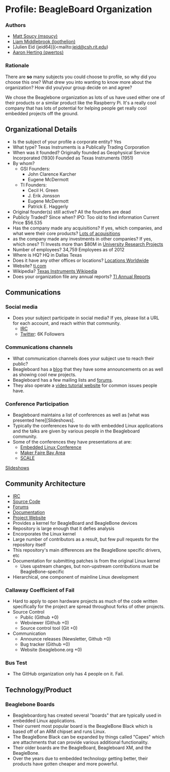 Profile: BeagleBoard Organization
=================================

### Authors
- [Matt Soucy (msoucy)](mailto:msoucy@csh.rit.edu)
- [Liam Middlebrook (loothelion)](mailto:liammiddlebrook@gmail.com)
- [Julien Eid (jeid64)](<mailto:jeid@csh.rit.edu)
- [Aaron Herting (qwertos)](mailto:adh2380@rit.edu)


### Rationale

There are **so** many subjects you could choose to profile, so why did you choose this one?
What drew you into wanting to know more about the organization?
How did you/your group decide on and agree?

We chose the Beaglebone organization as lots of us have used either one of their products or a similar product like the Raspberry Pi.
It's a really cool company that has lots of potential for helping people get really cool embedded projects off the ground.

## Organizational Details

- Is the subject of your profile a corporate entity?
	Yes
- What type?
	Texas Instruments is a Publically Trading Corporation
- When was it founded?
	Originally founded as Geophysical Service Incorporated (1930)
	Founded as Texas Instruments (1951)
- By whom?
	- GSI Founders:
		* John Clarence Karcher
		* Eugene McDermott
	- TI Founders:
		* Cecil H. Green
		* J. Erik Jonsson
		* Eugene McDermott
		* Patrick E. Haggerly
- Original founder(s) still active?
	All the founders are dead
- Publicly Traded? Since when?
	IPO: Too old to find information
	Current Price $56.535
- Has the company made any acquisitions? If yes, which companies, and what were their core products?
	[Lots of acquisitions](http://www.ti.com/corp/docs/investor/compinfo/acquisitions.shtml)
- as the company made any investments in other companies? If yes, which ones?
	TI Invests more than $80M in [University Research Projects](http://www.ti.com/corp/docs/innovation/research-development/research-collaborations.html)
- Number of employees?
	34,759 Employees as of 2012
- Where is HQ?
	HQ in Dallas Texas
- Does it have any other offices or locations?
	[Locations Worldwide](http://careers.ti.com/content/locations)
- Website?
	[ti.com](http://ti.com)
- Wikipedia?
	[Texas Instruments Wikipedia](http://en.wikipedia.org/wiki/Texas_Instruments)
- Does your organization file any annual reports?
	[TI Annual Reports](http://investor.ti.com/fininfo.cfm)


## Communications

### Social media

- Does your subject participate in social media? If yes, please list a URL for each account, and reach within that community.
	- [IRC](http://beagleboard.org/Community/Live%20Chat)
	- [Twitter](https://twitter.com/beagleboardorg): 6K Followers

### Communications channels

- What communication channels does your subject use to reach their public?
- Beagleboard has a [blog][] that they have some announcements on as well as showing cool new projects.
- Beagleboard has a few mailing lists and [forums][].
- They also operate a [video tutorial website][] for common issues people have.

[blog]: http://beagleboard.org/blog
[forums]: http://beagleboard.org/Community/Forums
[video tutorial website]: http://beagleboard.org/Videos

### Conference Participation

- Beagleboard maintains a list of conferences as well as [what was presented here][Slideshows].
- Typically the conferences have to do with embedded Linux applications and the talks are given by various people in the Beagleboard community.
- Some of the conferences they have presentations at are:
	- [Embedded Linux Conference](<http://beagleboard.org/show/elc2015/>)
	- [Maker Faire Bay Area](<http://beagleboard.org/show/makerfairebayarea2015/>)
	- [SCALE](<http://beagleboard.org/show/scale2015/>)

[Slideshows](<http://beagleboard.org/show/>)

## Community Architecture

- [IRC](irc://irc.freenode.net/#beagle)
- [Source Code](https://github.com/beagleboard/linux)
- [Forums](http://beagleboard.org/Community/Forums/)
- [Documentation](http://beagleboard.org/getting-started)
- [Project Website](http://beagleboard.org/)
- Provides a kernel for BeagleBoard and BeagleBone devices
- Repository is large enough that it defies analysis
- Encorporates the Linux kernel
- Large number of contributors as a result, but few pull requests for the repository itself
- This repository's main differences are the BeagleBone specific drivers, etc
- Documentation for submitting patches is from the original Linux kernel
	- Uses upstream changes, but non-upstream contributions must be BeagleBone-specific
- Hierarchical, one component of mainline Linux development

### Callaway Coefficient of Fail

- Hard to apply to open hardware projects as much of the code written specifically for the project are spread throughout forks of other projects.
- Source Control
	- Public (Github +0)
	- Webviewer (Github +0)
	- Source control tool (Git +0)
- Communication
	- Announce releases (Newsletter, Github +0)
	- Bug tracker (Github +0)
	- Website (beaglebone.org +0)

### Bus Test

- The GitHub organization only has 4 people on it. Fail.

## Technology/Product

### Beaglebone Boards

- Beagleboardorg has created several "boards" that are typically used in embedded Linux applications.
- Their current most popular board is the BeagleBone Black which is based off of an ARM chipset and runs Linux.
- The BeagleBone Black can be expanded by things called "Capes" which are attachments that can provide various additional functionality.
- Their older boards are the BeagleBoard, Beagleboard XM, and the BeagleBone.
- Over the years due to embedded technology getting better, their products have gotten cheaper and more powerful.

